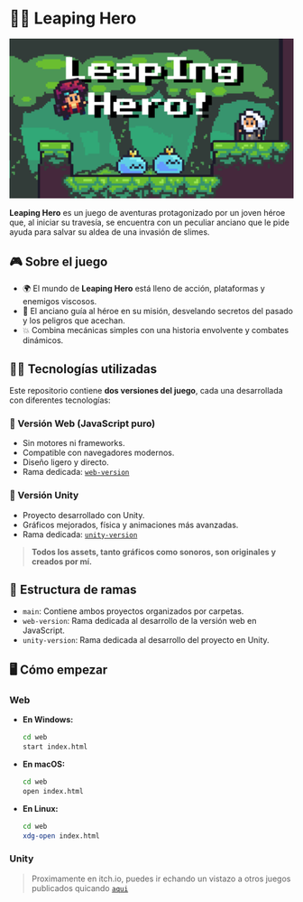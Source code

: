 # 🧗‍♂️ Leaping Hero

![Carátula del juego](extra-assets/leapingHeroCartel.png)

**Leaping Hero** es un juego de aventuras protagonizado por un joven héroe que, al iniciar su travesía, se encuentra con un peculiar anciano que le pide ayuda para salvar su aldea de una invasión de slimes.

## 🎮 Sobre el juego

- 🌍 El mundo de **Leaping Hero** está lleno de acción, plataformas y enemigos viscosos.
- 🧓 El anciano guía al héroe en su misión, desvelando secretos del pasado y los peligros que acechan.
- 💥 Combina mecánicas simples con una historia envolvente y combates dinámicos.

## 🧑‍💻 Tecnologías utilizadas

Este repositorio contiene **dos versiones del juego**, cada una desarrollada con diferentes tecnologías:

### 🔹 Versión Web (JavaScript puro)

- Sin motores ni frameworks.
- Compatible con navegadores modernos.
- Diseño ligero y directo.
- Rama dedicada: [`web-version`](https://github.com/tuusuario/leaping-hero/tree/web-version)

### 🔸 Versión Unity

- Proyecto desarrollado con Unity.
- Gráficos mejorados, física y animaciones más avanzadas.
- Rama dedicada: [`unity-version`](https://github.com/tuusuario/leaping-hero/tree/unity-version)

> **Todos los assets, tanto gráficos como sonoros, son originales y creados por mí.**

## 🌱 Estructura de ramas

- `main`: Contiene ambos proyectos organizados por carpetas.
- `web-version`: Rama dedicada al desarrollo de la versión web en JavaScript.
- `unity-version`: Rama dedicada al desarrollo del proyecto en Unity.

## 🖥️ Cómo empezar

### Web

- **En Windows:**
  ```bash
  cd web
  start index.html
  
- **En macOS:**
  ```bash
  cd web
  open index.html

- **En Linux:**
  ```bash
  cd web
  xdg-open index.html

### Unity

> Proximamente en itch.io, puedes ir echando un vistazo a otros juegos publicados quicando  [`aqui`](https://dracoangie.itch.io)
